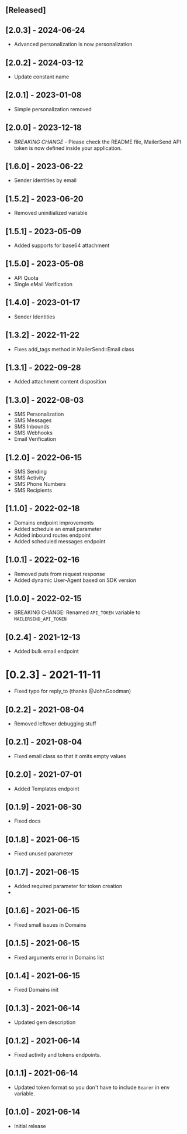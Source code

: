 ## [Released]

## [2.0.3] - 2024-06-24

- Advanced personalization is now personalization

## [2.0.2] - 2024-03-12

- Update constant name

## [2.0.1] - 2023-01-08

- Simple personalization removed

## [2.0.0] - 2023-12-18

- *BREAKING CHANGE* - Please check the README file, MailerSend API token is now defined inside your application.

## [1.6.0] - 2023-06-22

- Sender identities by email

## [1.5.2] - 2023-06-20

- Removed uninitialized variable

## [1.5.1] - 2023-05-09

- Added supports for base64 attachment

## [1.5.0] - 2023-05-08

- API Quota
- Single eMail Verification

## [1.4.0] - 2023-01-17

- Sender Identities

## [1.3.2] - 2022-11-22

- Fixes add_tags method in MailerSend::Email class

## [1.3.1] - 2022-09-28

- Added attachment content disposition

## [1.3.0] - 2022-08-03

- SMS Personalization
- SMS Messages
- SMS Inbounds
- SMS Webhooks
- Email Verification

## [1.2.0] - 2022-06-15

- SMS Sending
- SMS Activity
- SMS Phone Numbers
- SMS Recipients

## [1.1.0] - 2022-02-18

- Domains endpoint improvements
- Added schedule an email parameter
- Added inbound routes endpoint
- Added scheduled messages endpoint

## [1.0.1] - 2022-02-16

- Removed puts from request response
- Added dynamic User-Agent based on SDK version

## [1.0.0] - 2022-02-15

- BREAKING CHANGE: Renamed `API_TOKEN` variable to `MAILERSEND_API_TOKEN`

## [0.2.4] - 2021-12-13

- Added bulk email endpoint

# [0.2.3] - 2021-11-11

- Fixed typo for reply_to (thanks @JohnGoodman)

## [0.2.2] - 2021-08-04

- Removed leftover debugging stuff

## [0.2.1] - 2021-08-04

- Fixed email class so that it omits empty values

## [0.2.0] - 2021-07-01

- Added Templates endpoint

## [0.1.9] - 2021-06-30

- Fixed docs

## [0.1.8] - 2021-06-15

- Fixed unused parameter

## [0.1.7] - 2021-06-15

- Added required parameter for token creation
-

## [0.1.6] - 2021-06-15

- Fixed small issues in Domains

## [0.1.5] - 2021-06-15

- Fixed arguments error in Domains list

## [0.1.4] - 2021-06-15

- Fixed Domains init

## [0.1.3] - 2021-06-14

- Updated gem description

## [0.1.2] - 2021-06-14

- Fixed activity and tokens endpoints.

## [0.1.1] - 2021-06-14

- Updated token format so you don't have to include `Bearer` in env variable.

## [0.1.0] - 2021-06-14

- Initial release
